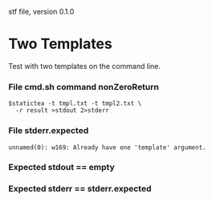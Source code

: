 stf file, version 0.1.0

# Two Templates

Test with two templates on the command line.

### File cmd.sh command nonZeroReturn

~~~
$statictea -t tmpl.txt -t tmpl2.txt \
  -r result >stdout 2>stderr
~~~

### File stderr.expected

~~~
unnamed(0): w169: Already have one 'template' argument.
~~~

### Expected stdout == empty
### Expected stderr == stderr.expected

